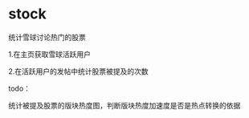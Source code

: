 stock
=====

统计雪球讨论热门的股票

1.在主页获取雪球活跃用户

2.在活跃用户的发帖中统计股票被提及的次数


todo：

统计被提及股票的版块热度图，判断版块热度加速度是否是热点转换的依据




